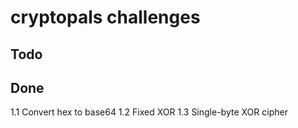 # cryptopals challenges 

## Todo

## Done
1.1 Convert hex to base64
1.2 Fixed XOR
1.3 Single-byte XOR cipher

